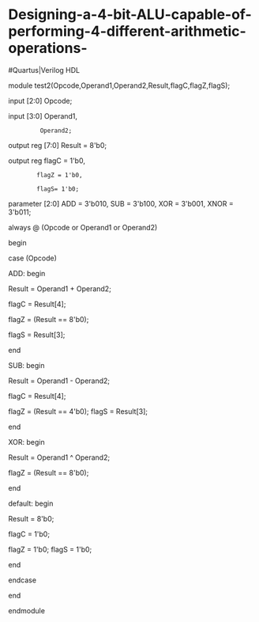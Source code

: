 # Designing-a-4-bit-ALU-capable-of-performing-4-different-arithmetic-operations-
#Quartus|Verilog HDL


module test2(Opcode,Operand1,Operand2,Result,flagC,flagZ,flagS);    

input [2:0]  Opcode;

input [3:0]  Operand1,

             Operand2;

     

output reg [7:0] Result = 8'b0;

output reg  flagC = 1'b0,

            flagZ = 1'b0,
            
            flagS= 1'b0; 

parameter  [2:0] ADD = 3'b010,
                 SUB = 3'b100,
                 XOR = 3'b001,
                 XNOR = 3'b011;
      

always @ (Opcode or Operand1 or Operand2)

begin

 case (Opcode)

 ADD: begin

   Result = Operand1 + Operand2;

   flagC  = Result[4];

   flagZ  = (Result == 8'b0);
   
   flagS = Result[3];

  end

 SUB: begin

   Result = Operand1 - Operand2;

   flagC  = Result[4];

   flagZ  = (Result == 4'b0);
   flagS = Result[3];

  end

 

 XOR: begin

   Result = Operand1 ^ Operand2;

   flagZ  = (Result == 8'b0);

  end

 default: begin

   Result = 8'b0;

   flagC  = 1'b0;

   flagZ  = 1'b0;
   flagS  = 1'b0;

  end

 endcase

end

endmodule 





